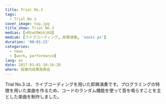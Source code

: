```yaml
---
title: Trial No.3
tags:
  - Trial No.3
cover_image: top.jpg
title_show: Trial No.3
medias: [=MzwU9WzkiKQ]
medium: [ライブコーディング, 即興演奏, 'sonic pi']
duration: '00:01:23'
categories:
  - news
  - [work, performance]
lang: en
date: 2017-03-01 10:16:20
where: 授業内成果発表会
---
```

Trial No.3 は、ライブコーディングを用いた即興演奏です。プログラミングの特徴を用いた楽曲を作るため、コードのランダム機能を使って音を鳴らすことを主とした楽曲を制作しました。
<!--
# Tag Plugins
## Image
{% img [class names] /path/to/image [width] [height] "title text 'alt text'" %}

## Link
{% link text url [external] [title] %}

## YouTube
{% youtube video_id %}

## Vimeo
{% vimeo video_id [width] [height] %}

<!-- more -->
